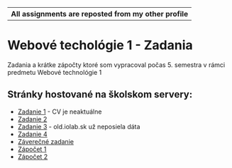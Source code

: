 <table align="center">
  <tr>
    <th>All assignments are reposted from my other profile</th>
  </tr>
</table>


# Webové techológie 1 - Zadania

Zadania a krátke zápočty ktoré som vypracoval počas 5. semestra v rámci predmetu Webové technológie 1

## Stránky hostované na školskom servery:
- [Zadanie 1](https://webte1.fei.stuba.sk/~xkrizanovsky/prveZadanie) - CV je neaktuálne
- [Zadanie 2](https://webte1.fei.stuba.sk/~xkrizanovsky/webteJednaDruheZadanie)
- [Zadanie 3](https://webte1.fei.stuba.sk/~xkrizanovsky/webteJednaTretieZadanie) - old.iolab.sk už neposiela dáta
- [Zadanie 4](https://webte1.fei.stuba.sk/~xkrizanovsky/webteJednaStvrteZadanie)
- [Záverečné zadanie](https://webte1.fei.stuba.sk/~xsunava/hra)
- [Zápočet 1](https://webte1.fei.stuba.sk/~xkrizanovsky/zapoctovka)
- [Zápočet 2](https://webte1.fei.stuba.sk/~xkrizanovsky/zapoctovkaDva)
